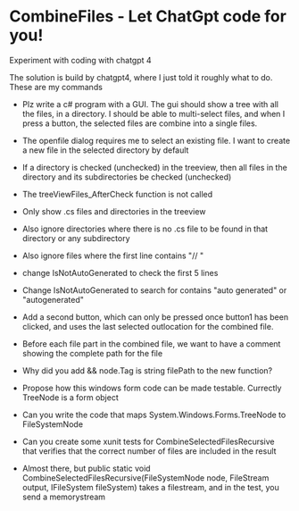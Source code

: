 # CombineFiles - Let ChatGpt code for you!

Experiment with coding with chatgpt 4

The solution is build by chatgpt4, where I just told it roughly what to do. These are my commands

* Plz write a c# program with a GUI. The gui should show a tree with all the files, in a directory. I should be able to multi-select files, and when I press a button, the selected files are combine into a single files.

* The openfile dialog requires me to select an existing file. I want to create a new file in the selected directory by default

* If a directory is checked (unchecked) in the treeview, then all files in the directory and its subdirectories be checked (unchecked)

* The treeViewFiles_AfterCheck function is not called

* Only show .cs files and directories in the treeview

* Also ignore directories where there is no .cs file to be found in that directory or any subdirectory

* Also ignore files where the first line contains "// <autogenerated />"

* change IsNotAutoGenerated to check the first 5 lines

* Change IsNotAutoGenerated to search for contains "auto generated" or "autogenerated"

* Add a second button, which can only be pressed once button1 has been clicked, and uses the last selected outlocation for the combined file.

* Before each file part in the combined file, we want to have a comment showing the complete path for the file

* Why did you add && node.Tag is string filePath to the new function?

* Propose how this windows form code can be made testable. Currectly TreeNode is a form object

* Can you write the code that maps System.Windows.Forms.TreeNode to FileSystemNode 

* Can you create some xunit tests for CombineSelectedFilesRecursive that verifies that the correct number of files are included in the result

* Almost there, but public static void CombineSelectedFilesRecursive(FileSystemNode node, FileStream output, IFileSystem fileSystem) takes a filestream, and in the test, you send a memorystream

